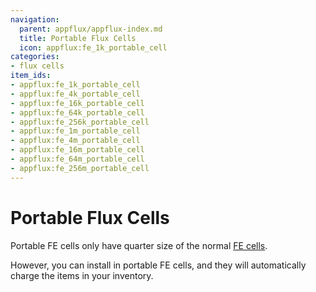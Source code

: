 ```yaml
---
navigation:
  parent: appflux/appflux-index.md
  title: Portable Flux Cells
  icon: appflux:fe_1k_portable_cell
categories:
- flux cells
item_ids:
- appflux:fe_1k_portable_cell
- appflux:fe_4k_portable_cell
- appflux:fe_16k_portable_cell
- appflux:fe_64k_portable_cell
- appflux:fe_256k_portable_cell
- appflux:fe_1m_portable_cell
- appflux:fe_4m_portable_cell
- appflux:fe_16m_portable_cell
- appflux:fe_64m_portable_cell
- appflux:fe_256m_portable_cell
---
```


# Portable Flux Cells

<Column>
  <Row>
    <ItemImage id="appflux:fe_1k_portable_cell" scale="4" />
    <ItemImage id="appflux:fe_4k_portable_cell" scale="4" />
    <ItemImage id="appflux:fe_16k_portable_cell" scale="4" />
    <ItemImage id="appflux:fe_64k_portable_cell" scale="4" />
    <ItemImage id="appflux:fe_256k_portable_cell" scale="4" />
  </Row>
  <Row>
    <ItemImage id="appflux:fe_1m_portable_cell" scale="4" />
    <ItemImage id="appflux:fe_4m_portable_cell" scale="4" />
    <ItemImage id="appflux:fe_16m_portable_cell" scale="4" />
    <ItemImage id="appflux:fe_64m_portable_cell" scale="4" />
    <ItemImage id="appflux:fe_256m_portable_cell" scale="4" />
  </Row>
</Column>

Portable FE cells only have quarter size of the normal [FE cells](./flux_cells.md).

However, you can install <ItemLink id="appflux:induction_card"/> in portable FE cells, and they will automatically charge the items in your inventory.
